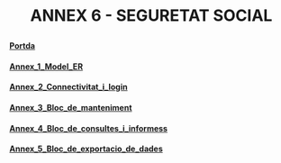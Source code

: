 # <p align="center"> ANNEX 6 - SEGURETAT SOCIAL </p>











#### [Portda](https://github.com/miguelIH/Projecte-Intermodular/blob/main/Portada%20Projecte%20Modular.md)
#### [Annex_1_Model_ER](https://github.com/miguelIH/Projecte-Intermodular/blob/main/Annex_1_Model_ER.md)
#### [Annex_2_Connectivitat_i_login](https://github.com/miguelIH/Projecte-Intermodular/tree/main/Annex2/Projecte_Hospital)
#### [Annex_3_Bloc_de_manteniment](https://github.com/miguelIH/Projecte-Intermodular/blob/main/Annex_3_Bloc_de_manteniment.md)
#### [Annex_4_Bloc_de_consultes_i_informess](https://github.com/miguelIH/Projecte-Intermodular/blob/main/Annex_4_Bloc_de_consultes_i_informes.md)
#### [Annex_5_Bloc_de_exportacio_de_dades](https://github.com/miguelIH/Projecte-Intermodular/blob/main/Annex_5_Bloc_de_exportacio_de_dades.md)